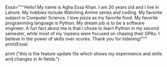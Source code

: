 

Essa="""Hello! My name is Agha Essa Khan.
I am 20 years old and I live in Lahore.
My hobbies include Watching Anime series and coding.
My favorite subject is Computer Science.
I love pizza as my favorite food.
My favorite programming language is Python.
My dream job is to be a software engineer.
A fun fact about me is that I chose to learn Python in my second semester, while most of my \npeers were focused on chasing their GPAs. I believe in the power of skills over scores.
Thank you for listening!"""
print(Essa)


print ("this is the feature update file which shows my experinence and skills and changes in Ai fields.")

